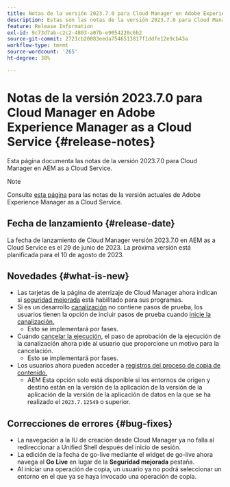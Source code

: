 ```yaml
---
title: Notas de la versión 2023.7.0 para Cloud Manager en Adobe Experience Manager as a Cloud Service
description: Estas son las notas de la versión 2023.7.0 para Cloud Manager en AEM as a Cloud Service.
feature: Release Information
exl-id: 9c73d7ab-c2c2-4803-a07b-e9054220c6b2
source-git-commit: 2721cb20083eeda7546513817f1ddfe12e9cb43a
workflow-type: tm+mt
source-wordcount: '265'
ht-degree: 38%

---
```



# Notas de la versión 2023.7.0 para Cloud Manager en Adobe Experience Manager as a Cloud Service {#release-notes}

Esta página documenta las notas de la versión 2023.7.0 para Cloud Manager en AEM as a Cloud Service.

>[!NOTE]
>
>Consulte [esta página](/help/release-notes/release-notes-cloud/release-notes-current.md) para las notas de la versión actuales de Adobe Experience Manager as a Cloud Service.

## Fecha de lanzamiento {#release-date}

La fecha de lanzamiento de Cloud Manager versión 2023.7.0 en AEM as a Cloud Service es el 29 de junio de 2023. La próxima versión está planificada para el 10 de agosto de 2023.

## Novedades {#what-is-new}

* Las tarjetas de la página de aterrizaje de Cloud Manager ahora indican si [seguridad mejorada](/help/implementing/cloud-manager/getting-access-to-aem-in-cloud/creating-production-programs.md) está habilitado para sus programas.
* Si es un desarrollo [canalización](/help/implementing/cloud-manager/configuring-pipelines/introduction-ci-cd-pipelines.md) no contiene pasos de prueba, los usuarios tienen la opción de incluir pasos de prueba cuando [inicie la canalización.](/help/implementing/cloud-manager/configuring-pipelines/managing-pipelines.md#running-pipelines)
   * Esto se implementará por fases.
* Cuándo [cancelar la ejecución,](/help/implementing/cloud-manager/configuring-pipelines/managing-pipelines.md#view-details) el paso de aprobación de la ejecución de la canalización ahora pide al usuario que proporcione un motivo para la cancelación.
   * Esto se implementará por fases.
* Los usuarios ahora pueden acceder a [registros del proceso de copia de contenido.](/help/implementing/developing/tools/content-copy.md#accessing-logs)
   * AEM Esta opción solo está disponible si los entornos de origen y destino están en la versión de la aplicación de la versión de la aplicación de la versión de la aplicación de datos en la que se ha realizado el `2023.7.12549` o superior.

## Correcciones de errores {#bug-fixes}

* La navegación a la IU de creación desde Cloud Manager ya no falla al redireccionar a Unified Shell después del inicio de sesión.
* La edición de la fecha de go-live mediante el widget de go-live ahora navega al **Go Live** en lugar de la **Seguridad mejorada** pestaña.
* Al iniciar una operación de copia, un usuario ya no podrá seleccionar un entorno en el que ya se haya invocado una operación de copia.
